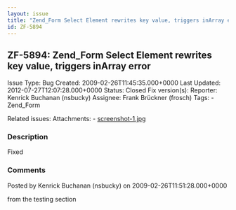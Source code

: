 ```yaml
---
layout: issue
title: "Zend_Form Select Element rewrites key value, triggers inArray error"
id: ZF-5894
---
```


ZF-5894: Zend\_Form Select Element rewrites key value, triggers inArray error
-----------------------------------------------------------------------------

 Issue Type: Bug Created: 2009-02-26T11:45:35.000+0000 Last Updated: 2012-07-27T12:07:28.000+0000 Status: Closed Fix version(s): 
 Reporter:  Kenrick Buchanan (nsbucky)  Assignee:  Frank Brückner (frosch)  Tags: - Zend\_Form
 
 Related issues: 
 Attachments: - [screenshot-1.jpg](/issues/secure/attachment/11776/screenshot-1.jpg)
 
### Description

Fixed

 

 

### Comments

Posted by Kenrick Buchanan (nsbucky) on 2009-02-26T11:51:28.000+0000

from the testing section

 

 